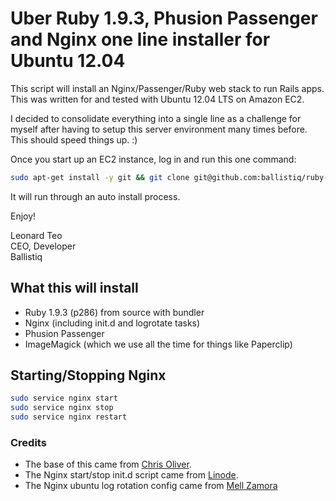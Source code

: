 # Uber Ruby 1.9.3, Phusion Passenger and Nginx one line installer for Ubuntu 12.04

This script will install an Nginx/Passenger/Ruby web stack to run Rails apps. This was written for and tested with Ubuntu 12.04 LTS on Amazon EC2. 

I decided to consolidate everything into a single line as a challenge for myself after having to setup this server environment many times before. This should speed things up. :)

Once you start up an EC2 instance, log in and run this one command:

```bash
sudo apt-get install -y git && git clone git@github.com:ballistiq/ruby-passenger-nginx-installer.git && bash ./ruby-passenger-nginx-installer/install.sh
```

It will run through an auto install process. 

Enjoy!

Leonard Teo  
CEO, Developer  
Ballistiq

## What this will install

* Ruby 1.9.3 (p286) from source with bundler
* Nginx (including init.d and logrotate tasks)
* Phusion Passenger
* ImageMagick (which we use all the time for things like Paperclip)

## Starting/Stopping Nginx

```bash
sudo service nginx start
sudo service nginx stop
sudo service nginx restart
```

### Credits

* The base of this came from [Chris Oliver](http://excid3.com/blog/setting-up-ubuntu-12-04-with-ruby-1-9-3-nginx-passenger-and-postgresql-or-mysql/).
* The Nginx start/stop init.d script came from [Linode](http://library.linode.com/).
* The Nginx ubuntu log rotation config came from [Mell Zamora](http://www.mellzamora.com/installing-nginx-on-ubuntu-and-debian/)